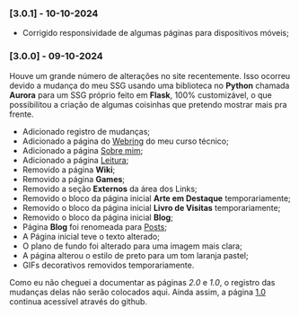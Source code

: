### [3.0.1] - 10-10-2024

- Corrigido responsividade de algumas páginas para dispositivos móveis;

### [3.0.0] - 09-10-2024

Houve um grande número de alterações no site recentemente. Isso ocorreu devido a mudança do meu SSG usando uma biblioteca no **Python** chamada **Aurora** para um SSG próprio feito em **Flask**, 100% customizável, o que possibilitou a criação de algumas coisinhas que pretendo mostrar mais pra frente.

- Adicionado registro de mudanças;
- Adicionado a página do [Webring](/webring/turma-moreira/) do meu curso técnico;
- Adicionado a página [Sobre mim](/sobre-mim/);
- Adicionado a página [Leitura](/leitura/);
- Removido a página **Wiki**;
- Removido a página **Games**;
- Removido a seção **Externos** da área dos Links;
- Removido o bloco da página inicial **Arte em Destaque** temporariamente;
- Removido o bloco da página inicial **Livro de Visitas** temporariamente;
- Removido o bloco da página inicial **Blog**;
- Página **Blog** foi renomeada para [Posts](/posts/);
- A Página inicial teve o texto alterado;
- O plano de fundo foi alterado para uma imagem mais clara;
- A página alterou o estilo de preto para um tom laranja pastel;
- GIFs decorativos removidos temporariamente.

Como eu não cheguei a documentar as páginas *2.0* e *1.0*, o registro das mudanças delas não serão colocados aqui. Ainda assim, a página [1.0](https://orangethewell.github.io/orange-museum) continua acessível através do github.